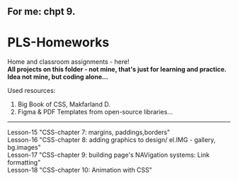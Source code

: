 For me: chpt 9.
--------------
# PLS-Homeworks
Home and classroom assignments - here! <br>
<strong>All projects on this folder - not mine, that's just for learning and practice.  Idea not mine, but coding alone...</strong>

Used resources: 
1. Big Book of CSS, Makfarland D.
2. Figma & PDF Templates from open-source libraries...
--------------
Lesson-15 "CSS-chapter 7: margins, paddings,borders" <br>
Lesson-16 "CSS-chapter 8: adding graphics to design/ el.IMG - gallery, bg.images" <br>
Lesson-17 "CSS-chapter 9: building page's NAVigation systems: Link formatting" <br>
Lesson-18 "CSS-chapter 10: Animation with CSS" <br>